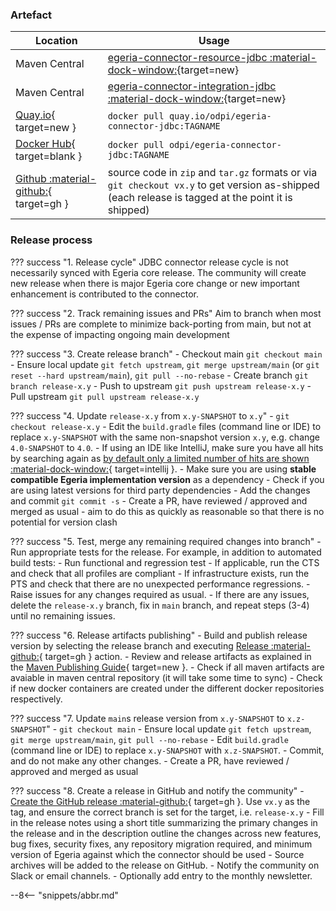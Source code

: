 <!-- SPDX-License-Identifier: CC-BY-4.0 -->
<!-- Copyright Contributors to the Egeria project 2020. -->

### Artefact

| Location | Usage |
|---|---|
| Maven Central | [egeria-connector-resource-jdbc :material-dock-window:](https://central.sonatype.com/artifact/org.odpi.egeria/egeria-connector-resource-jdbc){target=new} |
| Maven Central | [egeria-connector-integration-jdbc :material-dock-window:](https://central.sonatype.com/artifact/org.odpi.egeria/egeria-connector-integration-jdbc){target=new} |
| [Quay.io](https://quay.io/repository/odpi/egeria-connector-jdbc?tab=tags){ target=new } | `docker pull quay.io/odpi/egeria-connector-jdbc:TAGNAME` |
| [Docker Hub](https://hub.docker.com/repository/docker/odpi/egeria-connector-jdbc/tags?page=1&ordering=last_updated){ target=blank } | `docker pull odpi/egeria-connector-jdbc:TAGNAME` |
| [Github :material-github:](https://github.com/odpi/egeria-connector-jdbc/releases){ target=gh } | source code in `zip` and `tar.gz` formats or via `git checkout vx.y` to get version as-shipped (each release is tagged at the point it is shipped) |

### Release process

??? success "1. Release cycle"
    JDBC connector release cycle is not necessarily synced with Egeria core release. The community will create new release when there is major Egeria core change or new important enhancement is contributed to the connector.

??? success "2. Track remaining issues and PRs"
    Aim to branch when most issues / PRs are complete to minimize back-porting from main, but not at the expense of impacting ongoing main development

??? success "3. Create release branch"
    - Checkout main `git checkout main`
    - Ensure local update `git fetch upstream`, `git merge upstream/main` (or `git reset --hard upstream/main`), `git pull --no-rebase`
    - Create branch `git branch release-x.y`
    - Push to upstream `git push upstream release-x.y`
    - Pull upstream `git pull upstream release-x.y`

??? success "4. Update `release-x.y` from `x.y-SNAPSHOT` to `x.y`"
    - `git checkout release-x.y`
    - Edit the `build.gradle` files (command line or IDE) to replace `x.y-SNAPSHOT` with the same non-snapshot version `x.y`, e.g. change `4.0-SNAPSHOT` to `4.0`.
    - If using an IDE like IntelliJ, make sure you have all hits by searching again as [by default only a limited number of hits are shown :material-dock-window:](https://youtrack.jetbrains.com/issue/IDEA-157855){ target=intellij }.
    - Make sure you are using **stable compatible Egeria implementation version** as a dependency
    - Check if you are using latest versions for third party dependencies
    - Add the changes and commit `git commit -s`
    - Create a PR, have reviewed / approved and merged as usual - aim to do this as quickly as reasonable so that there is no potential for version clash

??? success "5. Test, merge any remaining required changes into branch"
    - Run appropriate tests for the release. For example, in addition to automated build tests:
        - Run functional and regression test
        - If applicable, run the CTS and check that all profiles are compliant 
        - If infrastructure exists, run the PTS and check that there are no unexpected performance regressions.
    - Raise issues for any changes required as usual.
        - If there are any issues, delete the `release-x.y` branch, fix in `main` branch, and repeat steps (3-4) until no remaining issues.

??? success "6. Release artifacts publishing"
    - Build and publish release version by selecting the release branch and executing [Release :material-github:](https://github.com/odpi/egeria-connector-jdbc/actions/workflows/release.yml){ target=gh } action.
    - Review and release artifacts as explained in the [Maven Publishing Guide](/guides/contributor/release-process/maven-publish/#reviewing-releasing-artifacts){ target=new }.
    - Check if all maven artifacts are avaiable in maven central repository (it will take some time to sync)
    - Check if new docker containers are created under the different docker repositories respectively.

??? success "7. Update `main`s release version from `x.y-SNAPSHOT` to `x.z-SNAPSHOT`"
    - `git checkout main`
    - Ensure local update `git fetch upstream`, `git merge upstream/main`, `git pull --no-rebase`
    - Edit `build.gradle` (command line or IDE) to replace `x.y-SNAPSHOT` with `x.z-SNAPSHOT`.
    - Commit, and do not make any other changes.
    - Create a PR, have reviewed / approved and merged as usual

??? success "8. Create a release in GitHub and notify the community"
    - [Create the GitHub release :material-github:](https://github.com/odpi/egeria-connector-jdbc/releases){ target=gh }. Use `vx.y` as the tag, and ensure the correct branch is set for the target, i.e. `release-x.y`
    - Fill in the release notes using a short title summarizing the primary changes in the release and in the description outline the changes across new features, bug fixes, security fixes, any repository migration required, and minimum version of Egeria against which the connector should be used
    - Source archives will be added to the release on GitHub.
    - Notify the community on Slack or email channels.
    - Optionally add entry to the monthly newsletter.

--8<-- "snippets/abbr.md"
